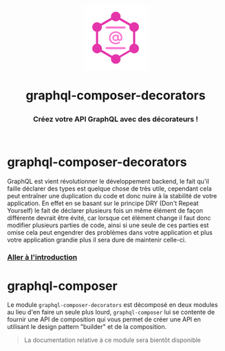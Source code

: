 <p align="center">
  <img src="https://raw.githubusercontent.com/OwenCalvin/graphql-composer-decorators/master/docs/.vuepress/public/logo.png" width="150px">
  <h1 align="center">
    <p align="center">
      graphql-composer-decorators
    </p>
    <h3 align="center">
      Créez votre API GraphQL avec des décorateurs !
    </h3>
  </h1>
  <br/>
</p>

# graphql-composer-decorators
GraphQL est vient révolutionner le développement backend, le fait qu'il faille déclarer des types est quelque chose de très utile, cependant cela peut entraîner une duplication du code et donc nuire à la stabilité de votre application. En effet en se basant sur le principe DRY (Don't Repeat Yourself) le fait de déclarer plusieurs fois un même élément de façon différente devrait être évité, car lorsque cet élément change il faut donc modifier plusieurs parties de code, ainsi si une seule de ces parties est omise cela peut engendrer des problèmes dans votre application et plus votre application grandie plus il sera dure de maintenir celle-ci.

### [Aller à l'introduction](/fr/intro/introduction)

# graphql-composer
Le module `graphql-composer-decorators` est décomposé en deux modules au lieu d'en faire un seule plus lourd, `graphql-composer` lui se contente de fournir une API de composition qui vous permet de créer une API en utilisant le design pattern "builder" et de la composition.
> La documentation relative à ce module sera bientôt disponible
